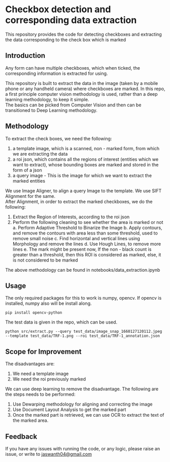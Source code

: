 # Checkbox detection and corresponding data extraction

This repository provides the code for detecting checkboxes and extracting the data corresponding to the check box which is marked

## Introduction

Any form can have multiple checkboxes, which when ticked, the corresponding information is extracted for using.  

This repository is built to extract the data in the image (taken by a mobile phone or any handheld camera) where checkboxes are marked. In this repo, a first principle computer vision methodology is used, rather than a deep learning methodology, to keep it simple.  
The basics can be picked from Computer Vision and then can be transitioned to Deep Learning methodology.

## Methodology

To extract the check boxes, we need the following:
1. a template image, which is a scanned, non - marked form, from which we are extracting the data
2. a roi json, which contains all the regions of interest (entities which we want to extract), whose bounding boxes are marked and stored in the form of a json
3. a query image - This is the image for which we want to extract the marked entities

We use Image Aligner, to align a query Image to the template. We use SIFT Alignment for the same.  
After Alignment, in order to extract the marked checkboxes, we do the following:
1. Extract the Region of Interests, according to the roi json
2. Perform the following cleaning to see whether the area is marked or not
  a. Perform Adaptive Threshold to Binarize the Image
  b. Apply contours, and remove the contours with area less than some threshold, used to remove small noise
  c. Find horizontal and vertical lines using Morphology and remove the lines
  d. Use Hough Lines, to remove more lines
  e. The mark might be present now, If the non - black count is greater than a threshold, then this ROI is considered as marked, else, it is not considered to be marked

The above methodology can be found in notebooks/data_extraction.ipynb

## Usage

The only required packages for this to work is numpy, opencv. If opencv is installed, numpy also will be install along. 

```
pip install opencv-python
```

The test data is given in the repo, which can be used. 

```
python src/extract.py --query test_data/image_snap_1660127120112.jpeg --template test_data/TRF-1.png --roi test_data/TRF-1_annotation.json
```

## Scope for Improvement

The disadvantages are:
1. We need a template image
2. We need the roi previously marked

We can use deep learning to remove the disadvantage. The following are the steps needs to be performed:
1. Use Dewarping methodology for aligning and correcting the image
2. Use Document Layout Analysis to get the marked part
3. Once the marked part is retrieved, we can use OCR to extract the text of the marked area. 

## Feedback

If you have any issues with running the code, or any logic, please raise an issue, or write to jaswanth04@gmail.com

